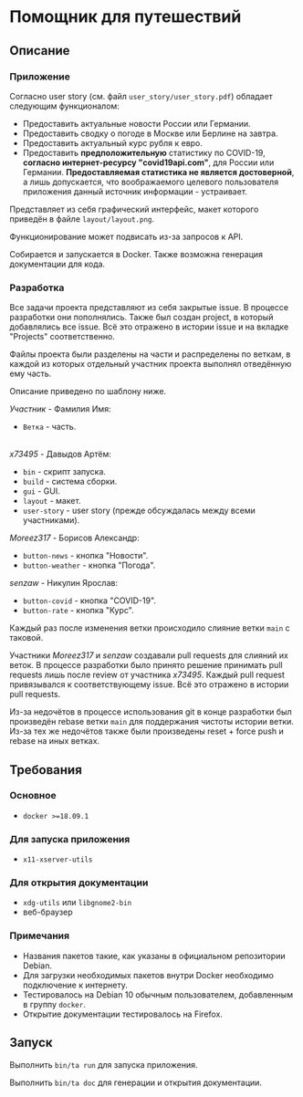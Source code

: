 # Помощник для путешествий

## Описание

### Приложение

Согласно user story (см. файл `user_story/user_story.pdf`) обладает следующим функционалом:
* Предоставить актуальные новости России или Германии.
* Предоставить сводку о погоде в Москве или Берлине на завтра.
* Предоставить актуальный курс рубля к евро.
* Предоставить **предположительную** статистику по COVID-19, **согласно интернет-ресурсу "covid19api.com"**, для России или Германии. **Предоставляемая статистика не является достоверной**, а лишь допускается, что воображаемого целевого пользователя приложения данный источник информации - устраивает.

Представляет из себя графический интерфейс, макет которого приведён в файле `layout/layout.png`.

Функционирование может подвисать из-за запросов к API.

Собирается и запускается в Docker. Также возможна генерация документации для кода.

### Разработка

Все задачи проекта представляют из себя закрытые issue. В процессе разработки они пополнялись. Также был создан project, в который добавлялись все issue. Всё это отражено в истории issue и на вкладке "Projects" соответственно.

Файлы проекта были разделены на части и распределены по веткам, в каждой из которых отдельный участник проекта выполнял отведённую ему часть.

Описание приведено по шаблону ниже.

_Участник_ - Фамилия Имя:
* `Ветка` - часть.

\
_x73495_ - Давыдов Артём:
* `bin` - скрипт запуска.
* `build` - система сборки.
* `gui` - GUI.
* `layout` - макет.
* `user-story` - user story (прежде обсуждалась между всеми участниками).

_Moreez317_ - Борисов Александр:
* `button-news` - кнопка "Новости".
* `button-weather` - кнопка "Погода".

_senzaw_ - Никулин Ярослав:
* `button-covid` - кнопка "COVID-19".
* `button-rate` - кнопка "Курс".

Каждый раз после изменения ветки происходило слияние ветки `main` с таковой.

Участники _Moreez317_ и _senzaw_ создавали pull requests для слияний их веток. В процессе разработки было принято решение принимать pull requests лишь после review от участника _x73495_. Каждый pull request привязывался к соответствующему issue. Всё это отражено в истории pull requests.

Из-за недочётов в процессе использования git в конце разработки был произведён rebase ветки `main` для поддержания чистоты истории ветки. Из-за тех же недочётов также были произведены reset + force push и rebase на иных ветках.

## Требования

### Основное
* `docker >=18.09.1`

### Для запуска приложения
* `x11-xserver-utils`

### Для открытия документации
* `xdg-utils` или `libgnome2-bin`
* веб-браузер

### Примечания
* Названия пакетов такие, как указаны в официальном репозитории Debian.
* Для загрузки необходимых пакетов внутри Docker необходимо подключение к интернету.
* Тестировалось на Debian 10 обычным пользователем, добавленным в группу `docker`.
* Открытие документации тестировалось на Firefox.

## Запуск

Выполнить `bin/ta run` для запуска приложения.

Выполнить `bin/ta doc` для генерации и открытия документации.

